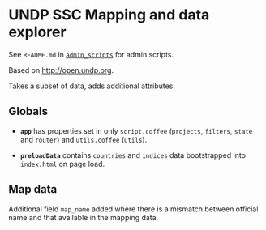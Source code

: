 # UNDP SSC Mapping and data explorer

See `README.md` in [`admin_scripts`](admin_scripts/README.md) for admin scripts.

Based on http://open.undp.org.

Takes a subset of data, adds additional attributes.

## Globals

- **`app`** has properties set in only `script.coffee` (`projects`, `filters`, `state` and `router`) and `utils.coffee` (`utils`).

- **`preloadData`** contains `countries` and `indices` data bootstrapped into `index.html` on page load.


## Map data

Additional field `map_name` added where there is a mismatch between official name and that available in the mapping data.
